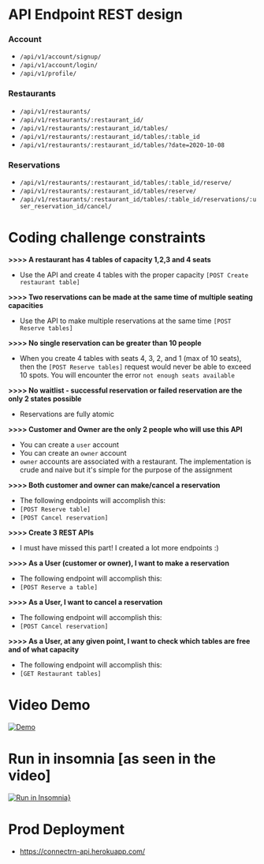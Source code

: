 # API Endpoint REST design

### Account
- `/api/v1/account/signup/`
- `/api/v1/account/login/`
- `/api/v1/profile/`

### Restaurants
- `/api/v1/restaurants/`
- `/api/v1/restaurants/:restaurant_id/`
- `/api/v1/restaurants/:restaurant_id/tables/`
- `/api/v1/restaurants/:restaurant_id/tables/:table_id`
- `/api/v1/restaurants/:restaurant_id/tables/?date=2020-10-08`

### Reservations
- `/api/v1/restaurants/:restaurant_id/tables/:table_id/reserve/`
- `/api/v1/restaurants/:restaurant_id/tables/reserve/`
- `/api/v1/restaurants/:restaurant_id/tables/:table_id/reservations/:user_reservation_id/cancel/`

# Coding challenge constraints
**>>>> A restaurant has 4 tables of capacity 1,2,3 and 4 seats**
- Use the API and create 4 tables with the proper capacity `[POST Create restaurant table]`

**>>>> Two reservations can be made at the same time of multiple seating capacities**
- Use the API to make multiple reservations at the same time `[POST Reserve tables]`

**>>>> No single reservation can be greater than 10 people**
- When you create 4 tables with seats 4, 3, 2, and 1 (max of 10 seats), then the
`[POST Reserve tables]` request would never be able to exceed 10 spots. You will
encounter the error `not enough seats available`

**>>>> No waitlist - successful reservation or failed reservation are the only 2 states possible**
- Reservations are fully atomic

**>>>> Customer and Owner are the only 2 people who will use this API**
- You can create a `user` account
- You can create an `owner` account
- `owner` accounts are associated with a restaurant. The implementation is
crude and naive but it's simple for the purpose of the assignment

**>>>> Both customer and owner can make/cancel a reservation**
- The following endpoints will accomplish this:
- `[POST Reserve table]`
- `[POST Cancel reservation]`

**>>>> Create 3 REST APIs**
- I must have missed this part! I created a lot more endpoints :)

**>>>> As a User (customer or owner), I want to make a reservation**
- The following endpoint will accomplish this:
- `[POST Reserve a table]`

**>>>> As a User, I want to cancel a reservation**
- The following endpoint will accomplish this:
- `[POST Cancel reservation]`

**>>>> As a User, at any given point, I want to check which tables are free and of what
capacity**
- The following endpoint will accomplish this:
- `[GET Restaurant tables]`

# Video Demo
[![Demo](https://img.youtube.com/vi/KNeQbMrvGZU/0.jpg)](https://www.youtube.com/watch?v=KNeQbMrvGZU "Demo")

# Run in insomnia [as seen in the video]
[![Run in Insomnia}](https://insomnia.rest/images/run.svg)](https://insomnia.rest/run/?label=Restaurant%20API&uri=https%3A%2F%2Fgithub.com%2Fmkapnick%2Fconnectrn%2Fblob%2Fmaster%2Finsomnia_2020-10-08.json)

# Prod Deployment
- https://connectrn-api.herokuapp.com/


